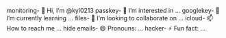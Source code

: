 monitoring- 👋 Hi, I’m @kyl0213
passkey- 👀 I’m interested in ...
googlekey- 🌱 I’m currently learning ...
files- 💞️ I’m looking to collaborate on ...
icloud- 📫 How to reach me ...
hide emails- 😄 Pronouns: ...
hacker- ⚡ Fun fact: ...

<!---
kyl0213/kyl0213 is a ✨ special ✨ repository because its `README.md` (this file) appears on your GitHub profile.
You can click the Preview link to take a look at your changes.
--->
